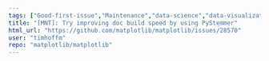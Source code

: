 ```yaml
---
tags: ["Good-first-issue","Maintenance","data-science","data-visualization","gtk","matplotlib","plotting","python","qt","tk","wx"]
title: "[MNT]: Try improving doc build speed by using PyStemmer"
html_url: "https://github.com/matplotlib/matplotlib/issues/28570"
user: "timhoffm"
repo: "matplotlib/matplotlib"
---
```


